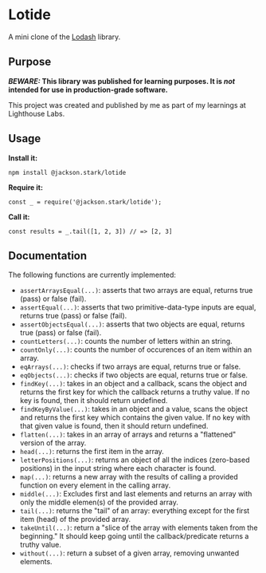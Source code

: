 # Lotide

A mini clone of the [Lodash](https://lodash.com) library.

## Purpose

**_BEWARE:_ This library was published for learning purposes. It is _not_ intended for use in production-grade software.**

This project was created and published by me as part of my learnings at Lighthouse Labs. 

## Usage

**Install it:**

`npm install @jackson.stark/lotide`

**Require it:**

`const _ = require('@jackson.stark/lotide');`

**Call it:**

`const results = _.tail([1, 2, 3]) // => [2, 3]`

## Documentation

The following functions are currently implemented:

* `assertArraysEqual(...)`: asserts that two arrays are equal, returns true (pass) or false (fail).
* `assertEqual(...)`: asserts that two primitive-data-type inputs are equal, returns true (pass) or false (fail).
* `assertObjectsEqual(...)`: asserts that two objects are equal, returns true (pass) or false (fail).
* `countLetters(...)`: counts the number of letters within an string.
* `countOnly(...)`: counts the number of occurences of an item within an array.
* `eqArrays(...)`: checks if two arrays are equal, returns true or false.
* `eqObjects(...)`: checks if two objects are equal, returns true or false.
* `findKey(...)`:  takes in an object and a callback, scans the object and returns the first key for which the callback returns a truthy value. If no key is found, then it should return undefined.
* `findKeyByValue(...)`: takes in an object and a value, scans the object and returns the first key which contains the given value. If no key with that given value is found, then it should return undefined.
* `flatten(...)`: takes in an array of arrays and returns a "flattened" version of the array.
* `head(...)`: returns the first item in the array.
* `letterPositions(...)`: returns an object of all the indices (zero-based positions) in the input string where each character is found.
* `map(...)`: returns a new array with the results of calling a provided function on every element in the calling array.
* `middle(...)`: Excludes first and last elements and returns an array with only the middle elemen(s) of the provided array.
* `tail(...)`: returns the "tail" of an array: everything except for the first item (head) of the provided array.
* `takeUntil(...)`: return a "slice of the array with elements taken from the beginning." It should keep going until the callback/predicate returns a truthy value.
* `without(...)`: return a subset of a given array, removing unwanted elements.